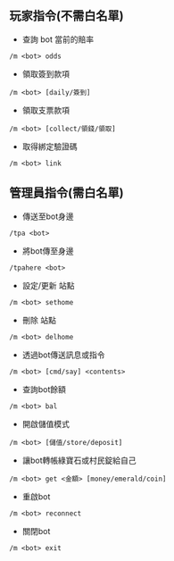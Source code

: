 ## 玩家指令(不需白名單)
- 查詢 bot 當前的賠率
```
/m <bot> odds
```
- 領取簽到款項
```
/m <bot> [daily/簽到]
```
- 領取支票款項
```
/m <bot> [collect/領錢/領取]
```
- 取得綁定驗證碼
```
/m <bot> link
```

## 管理員指令(需白名單)
- 傳送至bot身邊
```
/tpa <bot>
```
- 將bot傳至身邊
```
/tpahere <bot>
```
- 設定/更新 站點
```
/m <bot> sethome
```
- 刪除 站點
```
/m <bot> delhome
```
- 透過bot傳送訊息或指令
```
/m <bot> [cmd/say] <contents>
```
- 查詢bot餘額
```
/m <bot> bal
```
- 開啟儲值模式
```
/m <bot> [儲值/store/deposit]
```
- 讓bot轉帳綠寶石或村民錠給自己
```
/m <bot> get <金額> [money/emerald/coin]
```
- 重啟bot
```
/m <bot> reconnect
```
- 關閉bot
```
/m <bot> exit
```
